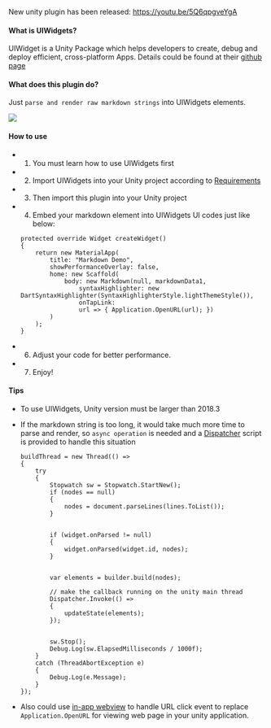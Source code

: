 New unity plugin has been released:
https://youtu.be/5Q6qpgveYgA

#### What is UIWidgets?
UIWidget is a Unity Package which helps developers to create, debug and deploy efficient, cross-platform Apps. Details could be found at their [github page](https://github.com/UnityTech/UIWidgets)

#### What does this plugin do?
Just `parse and render raw markdown strings` into UIWidgets elements.

![](https://www.suntabu.com/MarkdownSocial.png)

#### How to use
- 1. You must learn how to use UIWidgets first
- 2. Import UIWidgets into your Unity project according to [Requirements](https://github.com/UnityTech/UIWidgets#requirement)
- 3. Then import this plugin into your Unity project
- 4. Embed your markdown element into UIWidgets UI codes just like below:
    ```
    protected override Widget createWidget()
    {
        return new MaterialApp(
            title: "Markdown Demo",
            showPerformanceOverlay: false,
            home: new Scaffold(
                body: new Markdown(null, markdownData1,
                    syntaxHighlighter: new DartSyntaxHighlighter(SyntaxHighlighterStyle.lightThemeStyle()),
                    onTapLink:
                    url => { Application.OpenURL(url); })
            )
        );
    }
    ```
- 6. Adjust your code for better performance.
- 7. Enjoy!  

#### Tips
- To use UIWidgets, Unity version must be larger than 2018.3
- If the markdown string is too long, it would take much more time to parse and render, so `async operation` is needed and a [Dispatcher](https://github.com/nickgravelyn/UnityToolbag/tree/master/Dispatcher) script is provided to handle this situation

    ```
    buildThread = new Thread(() =>
    {
        try
        {
            Stopwatch sw = Stopwatch.StartNew();
            if (nodes == null)
            {
                nodes = document.parseLines(lines.ToList());
            }


            if (widget.onParsed != null)
            {
                widget.onParsed(widget.id, nodes);
            }


            var elements = builder.build(nodes);

            // make the callback running on the unity main thread
            Dispatcher.Invoke(() =>
            {
                updateState(elements);
            });


            sw.Stop();
            Debug.Log(sw.ElapsedMilliseconds / 1000f);
        }
        catch (ThreadAbortException e)
        {
            Debug.Log(e.Message);
        }
    });
    ```
- Also could use [in-app webview](https://www.suntabu.com/page.html?d=1556718275475) to handle URL click event to replace `Application.OpenURL` for viewing web page in your unity application.

